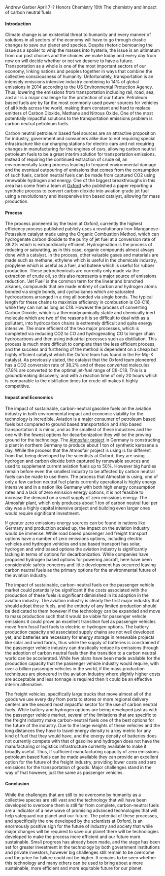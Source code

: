 Andrew Garber 
April 7-?
Honors Chemistry 10th
The chemistry and impact of carbon neutral fuels


#### Introduction

Climate change is an existential threat to humanity and every manner of solutions in all sectors of the economy  will have to go through drastic changes to save our planet and species. Despite rhetoric bemoaning the issue as a spoiler to whip the masses into hysteria, the issue is an ultimatum from our past choices and the choices we make today and every day from now on will decide whether or not we deserve to have a future. Transportation as a whole is one of the most important sectors of our economy, linking nations and peoples together in ways that combine the collective consciousness of humanity. Unfortunately, transportation is an intensely emissions intensive industry combining to 14% of global emissions in 2014 according to the US Environmental Protection Agency. Thus, lowering the emissions from transportation including rail, road, sea, and air is a major challenge for the protection of our future. Petroleum based fuels are by far the most commonly used power sources for vehicles of all kinds across the world, making them constant and hard to replace emitters of Carbon Dioxide, Methane and Nitrous Oxide. One of the most potentially impactful solutions to the transportation emissions problem is carbon neutral petroleum fuels. 

Carbon neutral petroleum based fuel sources are an attractive proposition for industry, government and consumers alike due to not requiring special infrastructure like car charging stations for electric cars and not requiring changes in manufacturing for the engines of cars, allowing carbon neutral petroleum fuels to be a great interim solution for transportation emissions. Instead of requiring the continued extraction of crude oil, an environmentally taxing process leading to frequent environmental damage and the eventual outpouring of emissions that comes from the consumption of such fuels, carbon neutral fuels can be made from captured CO2 using renewable hydrogen and energy. One of the biggest breakthroughs in this area has come from a team at [Oxford](https://www.nature.com/articles/s41467-020-20214-z) who published a paper reporting a synthetic process to convert carbon dioxide into aviation grade jet fuel using a revolutionary and inexpensive iron based catalyst, allowing for mass production. 


#### Process

The process pioneered by the team at Oxford, currently the highest efficiency process published publicly uses a revolutionary Iron-Manganese-Potassium catalyst made using the Organic Combustion Method, which can hydrogenate carbon dioxide to the purity of jet fuel at a conversion rate of 38.2% which is extraordinarily efficient. Hydrogenation is the process of reducing or saturating, as in this case, organic compounds almost always done with a catalyst. In the process, other valuable gases and materials are made such as methane, ethylene which is useful in the chemicals industry, propylene which is useful as a fuel, and butene which is useful for rubber production. These petrochemicals are currently only made via the extraction of crude oil, so this also represents a major source of emissions reduction. 'Jet Fuel' is the common term for the linear and branched alkanes, compounds that are made entirely of carbon and hydrogen atoms bonded via single bonds, and cycloalkanes which are saturated hydrocarbons arranged in a ring all bonded via single bonds. The typical length for these chains to maximize efficiency in combustion is C8-C16, while they can run as long as C18. However the process of converting Carbon Dioxide, which is a thermodynamically stable and chemically inert molecule which are two of the reasons it is so difficult to deal with as a pollutant, into hydrocarbon chains is extremely difficult and quite energy intensive. The more efficient of the two major processes, which is completed via reducing CO2 to CO and hydrogenating CO to longer chain hydrocarbons and then using industrial processes such as distillation. This process is much more difficult to complete than the less efficient process, and the success and furthering of the method is dependent on a cheap but highly efficient catalyst which the Oxford team has found in the Fe-Mg-K catalyst. As previously stated, the catalyst that the Oxford team pioneered has a CO2 conversion rate of 38.2% and of these converted molecules 47.8% are converted to the optimal jet-fuel range of C8-C18. This is a groundbreaking discovery, and with a reaction time of only 20 hours which is comparable to the distillation times for crude oil makes it highly competitive. 

#### Impact and Economics

The impact of sustainable, carbon-neutral gasoline fuels on the aviation industry in both environmental impact and economic viability for the technology is incredible. Aviation is a major consumer of petroleum based fuels but compared to ground based transportation and ship based transportation it is minor, and as the smallest of these industries and the one with the fewest options for decarbonization they will be the proving ground for the technology. The [Atmosfair project](https://www.dw.com/en/sustainable-aviation-fuel-power-to-liquid/a-59398405) in Germany is constructing a plant in northern Germany to produce about 1 ton of synthetic kerosene a day. While the process that the Atmosfair project is using is far different from that being developed by the scientists at Oxford, they are using hydrogen and carbon dioxide both captured by renewable sources and used to supplement current aviation fuels up to 50%. However big hurdles remain before even the smallest industry to be affected by carbon neutral fuels can be made to use them. The process that Atmosfair is using, one of only a few carbon neutral fuel plants currently operational is highly energy intensive and in a nation like Germany with both high energy consumption rates and a lack of zero emission energy options, it is not feasible to increase the demand on a small supply of zero emissions energy. The Atmosfair plant, which only produces about 1 ton of carbon neutral fuel per day was a highly capital intensive project and building even larger ones would require significant investment. 

If greater zero emissions energy sources can be found in nations like Germany and production scaled up, the impact on the aviation industry would be immense. While road based passenger and freight transport options have a number of zero emissions options, including electric vehicles and hydrogen vehicles and sea based transport has solar, hydrogen and wind based options the aviation industry is significantly lacking in terms of options for decarbonization. While companies have proposed hydrogen based options for powering aircraft, here have been considerable safety concerns and little development has occurred leaving carbon neutral fuels as the primary options for the environmental future of the aviation industry.

The impact of sustainable, carbon-neutral fuels on the passenger vehicle market could potentially be significant if the costs associated with the production of these fuels is significant diminished in its adoption in the aviation industry. The aviation industry is clearly the first major industry that should adopt these fuels, and the entirety of any limited production should be dedicated to them however if the technology can be expanded and move to mass production such that it would be viable for passenger vehicle emissions it could prove an excellent transition fuel as passenger vehicles move from fossil fuel fuels to electric or hydrogen options. The battery production capacity and associated supply chains are not well developed yet, and batteries are necessary for energy storage in renewable projects like solar and wind farms, thus while the supply of batteries is constrained if the passenger vehicle industry can drastically reduce its emissions through the adoption of carbon neutral fuels then the transition to a carbon neutral world can be accelerated. While few plans have been made available for the production capacity that the passenger vehicle industry would require, with over a billion passenger vehicles in the world, if the mass production techniques are pioneered in the aviation industry where slightly higher costs are acceptable and less tonnage is required then it could be an effective interim alternative.

The freight vehicles, specifically large trucks that move almost all of the goods we use every day from ports to stores or more regional delivery centers are the second most impactful sector for the use of carbon neutral fuels. While battery and hydrogen options are being developed just as with the passenger vehicle market, several of the limitations that are specific to the freight industry make carbon-neutral fuels one of the best options for the future of the industry. Due to the large weights of these vehicles and the long distances they have to travel energy density is a key metric for any kind of fuel that they would have, and the energy density of batteries does not currently compete with that of gasoline and hydrogen does not have the manufacturing or logistics infrastructure currently available to make it broadly useful. Thus, if sufficient manufacturing capacity of zero emissions petroleum based fuels can be made available they can provide an excellent option for the future of the freight industry, providing lower costs and zero emissions for the transportation of goods. Major challenges stand in the way of that however, just the same as passenger vehicles.

#### Conclusion

While the challenges that are still to be overcome by humanity as a collective species are still vast and the technology that will have been developed to overcome them is still far from complete, carbon-neutral fuels are a indicator of a new wave of promising advanced technologies that will help safeguard our planet and our future. The potential of these processes, and specifically the one developed by the scientists at Oxford, is an enormously positive sign for the future of industry and society that while major changes will be required to save our planet there will be technologies developed to make the process more efficient and our future more sustainable. Small progress has already been made, and the stage has been set for greater investment in the technology by both government institutions and private investors, however big challenges still remain to be overcome and the price for failure could not be higher. It remains to be seen whether this technology and many others can be used to bring about a more sustainable, more efficient and more equitable future for our planet.
